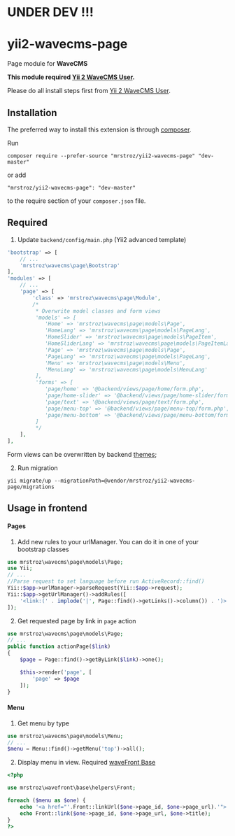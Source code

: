 UNDER DEV !!!
=============


# yii2-wavecms-page
Page module for **WaveCMS**

**This module required [Yii 2 WaveCMS User](https://github.com/mrstroz/yii2-wavecms-user).** 

Please do all install steps first from [Yii 2 WaveCMS User](https://github.com/mrstroz/yii2-wavecms-user).

Installation
------------

The preferred way to install this extension is through [composer](http://getcomposer.org/download/).

Run

```
composer require --prefer-source "mrstroz/yii2-wavecms-page" "dev-master"
```

or add

```
"mrstroz/yii2-wavecms-page": "dev-master"
```

to the require section of your `composer.json` file.


Required
--------

1. Update `backend/config/main.php` (Yii2 advanced template) 
```php
'bootstrap' => [
    // ...
    'mrstroz\wavecms\page\Bootstrap'
],
'modules' => [
    // ...
    'page' => [
        'class' => 'mrstroz\wavecms\page\Module',
        /*
         * Overwrite model classes and form views
         'models' => [
            'Home' => 'mrstroz\wavecms\page\models\Page',
            'HomeLang' => 'mrstroz\wavecms\page\models\PageLang',
            'HomeSlider' => 'mrstroz\wavecms\page\models\PageItem',
            'HomeSliderLang' => 'mrstroz\wavecms\page\models\PageItemLang',
            'Page' => 'mrstroz\wavecms\page\models\Page',
            'PageLang' => 'mrstroz\wavecms\page\models\PageLang', 
            'Menu' => 'mrstroz\wavecms\page\models\Menu',
            'MenuLang' => 'mrstroz\wavecms\page\models\MenuLang'
         ],
         'forms' => [
            'page/home' => '@backend/views/page/home/form.php',
            'page/home-slider' => '@backend/views/page/home-slider/form.php',
            'page/text' => '@backend/views/page/text/form.php',
            'page/menu-top' => '@backend/views/page/menu-top/form.php',
            'page/menu-bottom' => '@backend/views/page/menu-bottom/form.php'
         ]
         */
    ],
],
```

Form views can be overwritten by backend [themes](http://www.yiiframework.com/doc-2.0/guide-output-theming.html);

2. Run migration 
```
yii migrate/up --migrationPath=@vendor/mrstroz/yii2-wavecms-page/migrations
```

Usage in frontend
-----------------

#### Pages
1. Add new rules to your urlManager. You can do it in one of your bootstrap classes

```php
use mrstroz\wavecms\page\models\Page;
use Yii;
// ...
//Parse request to set language before run ActiveRecord::find()
Yii::$app->urlManager->parseRequest(Yii::$app->request); 
Yii::$app->getUrlManager()->addRules([
    '<link:(' . implode('|', Page::find()->getLinks()->column()) . ')>' => 'site/page'
]);
```

2. Get requested page by link in `page` action
```php
use mrstroz\wavecms\page\models\Page;
// ...
public function actionPage($link)
{
    $page = Page::find()->getByLink($link)->one();

    $this->render('page', [
        'page' => $page
    ]);
}
```

#### Menu

1. Get menu by type
```php
use mrstroz\wavecms\page\models\Menu;
// ...
$menu = Menu::find()->getMenu('top')->all();
```

2. Display menu in view. Required [waveFront Base](https://github.com/mrstroz/yii2-wavefront-base)
```php
<?php 

use mrstroz\wavefront\base\helpers\Front;

foreach ($menu as $one) {
    echo '<a href="'.Front::linkUrl($one->page_id, $one->page_url).'">'.$one->title.'</a>'; // or
    echo Front::link($one->page_id, $one->page_url, $one->title); 
}
?>
```





